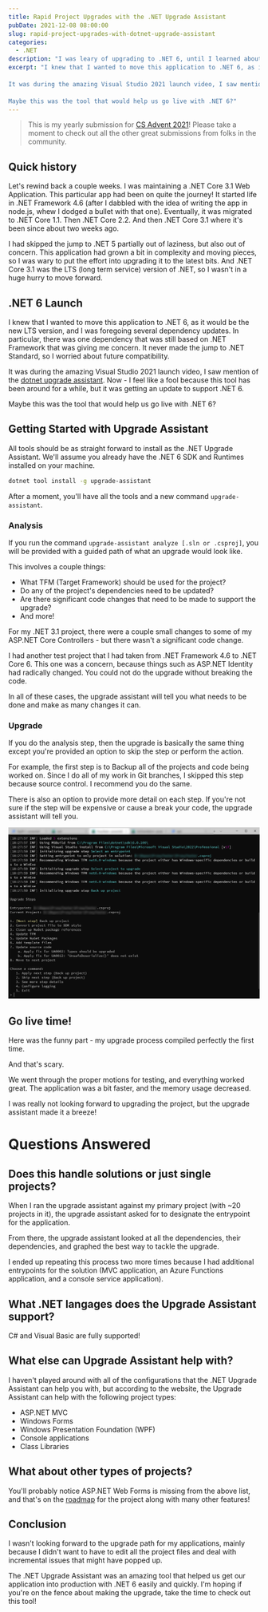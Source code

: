 ```yaml
---
title: Rapid Project Upgrades with the .NET Upgrade Assistant
pubDate: 2021-12-08 08:00:00
slug: rapid-project-upgrades-with-dotnet-upgrade-assistant
categories:
  - .NET
description: "I was leary of upgrading to .NET 6, until I learned about the .NET Upgrade Assistant!  It's an amazing tool that'll help you upgrade almost any project from older versions of .NET (including framework) to the latest .NET available!"
excerpt: "I knew that I wanted to move this application to .NET 6, as it would be the new LTS version, and I was foregoing several dependency updates.  In particular, there was one dependency that was still based on .NET Framework that was giving me concern.  It never made the jump to .NET Standard, so I worried about future compatibility. 

It was during the amazing Visual Studio 2021 launch video, I saw mention of the .NET upgrade assistant.  Now - I feel like a fool because this tool has been around for a while, but it was getting an update to support .NET 6.

Maybe this was the tool that would help us go live with .NET 6?"
---
```


> This is my yearly submission for [CS Advent 2021](https://www.csadvent.christmas)!  Please take a moment to check out all the other great submissions from folks in the community.

## Quick history

Let's rewind back a couple weeks.  I was maintaining a .NET Core 3.1 Web Application.  This particular app had been on quite the journey!  It started life in .NET Framework 4.6 (after I dabbled with the idea of writing the app in node.js, whew I dodged a bullet with that one).  Eventually, it was migrated to .NET Core 1.1.  Then .NET Core 2.2. And then .NET Core 3.1 where it's been since about two weeks ago.

I had skipped the jump to .NET 5 partially out of laziness, but also out of concern.  This application had grown a bit in complexity and moving pieces, so I was wary to put the effort into upgrading it to the latest bits.  And .NET Core 3.1 was the LTS (long term service) version of .NET, so I wasn't in a huge hurry to move forward.

## .NET 6 Launch

I knew that I wanted to move this application to .NET 6, as it would be the new LTS version, and I was foregoing several dependency updates.  In particular, there was one dependency that was still based on .NET Framework that was giving me concern.  It never made the jump to .NET Standard, so I worried about future compatibility.  

It was during the amazing Visual Studio 2021 launch video, I saw mention of the [dotnet upgrade assistant](https://dotnet.microsoft.com/platform/upgrade-assistant).  Now - I feel like a fool because this tool has been around for a while, but it was getting an update to support .NET 6.

Maybe this was the tool that would help us go live with .NET 6?

## Getting Started with Upgrade Assistant

All tools should be as straight forward to install as the .NET Upgrade Assistant.  We'll assume you already have the .NET 6 SDK and Runtimes installed on your machine.  

```bash
dotnet tool install -g upgrade-assistant
```

After a moment, you'll have all the tools and a new command `upgrade-assistant`.

### Analysis

If you run the command `upgrade-assistant analyze [.sln or .csproj]`, you will be provided with a guided path of what an upgrade would look like.

This involves a couple things:

* What TFM (Target Framework) should be used for the project?
* Do any of the project's dependencies need to be updated?
* Are there significant code changes that need to be made to support the upgrade?
* And more!

For my .NET 3.1 project, there were a couple small changes to some of my ASP.NET Core Controllers - but there wasn't a significant code change.

I had another test project that I had taken from .NET Framework 4.6 to .NET Core 6.  This one was a concern, because things such as ASP.NET Identity had radically changed.  You could not do the upgrade without breaking the code.

In all of these cases, the upgrade assistant will tell you what needs to be done and make as many changes it can.

### Upgrade

If you do the analysis step, then the upgrade is basically the same thing except you're provided an option to skip the step or perform the action.

For example, the first step is to Backup all of the projects and code being worked on.  Since I do all of my work in Git branches, I skipped this step because source control.  I recommend you do the same.

There is also an option to provide more detail on each step.  If you're not sure if the step will be expensive or cause a break your code, the upgrade assistant will tell you.

![Upgrade Assistant](./images/2021-12-08-upgrade-assistant-sample.png)

## Go live time!  

Here was the funny part - my upgrade process compiled perfectly the first time.

And that's scary.

We went through the proper motions for testing, and everything worked great.  The application was a bit faster, and the memory usage decreased.

I was really not looking forward to upgrading the project, but the upgrade assistant made it a breeze! 

# Questions Answered

## Does this handle solutions or just single projects?

When I ran the upgrade assistant against my primary project (with ~20 projects in it), the upgrade assistant asked for to designate the entrypoint for the application.

From there, the upgrade assistant looked at all the dependencies, their dependencies, and graphed the best way to tackle the upgrade.

I ended up repeating this process two more times because I had additional entrypoints for the solution (MVC application, an Azure Functions application, and a console service application).

## What .NET langages does the Upgrade Assistant support?

C# and Visual Basic are fully supported!

## What else can Upgrade Assistant help with?

I haven't played around with all of the configurations that the .NET Upgrade Assistant can help you with, but according to the website, the Upgrade Assistant can help with the following project types:

* ASP.NET MVC
* Windows Forms
* Windows Presentation Foundation (WPF)
* Console applications
* Class Libraries

## What about other types of projects?

You'll probably notice ASP.NET Web Forms is missing from the above list, and that's on the [roadmap](https://github.com/dotnet/upgrade-assistant/blob/main/docs/roadmap.md) for the project along with many other features!

## Conclusion

I wasn't looking forward to the upgrade path for my applications, mainly because I didn't want to have to edit all the project files and deal with incremental issues that might have popped up.

The .NET Upgrade Assistant was an amazing tool that helped us get our application into production with .NET 6 easily and quickly.  I'm hoping if you're on the fence about making the upgrade, take the time to check out this tool!
